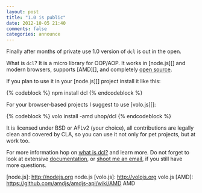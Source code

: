 ```yaml
---
layout: post
title: "1.0 is public"
date: 2012-10-05 21:40
comments: false
categories: announce
---
```


Finally after months of private use 1.0 version of `dcl` is out
in the open.

What is `dcl`? It is a micro library for OOP/AOP. It works in
[node.js][] and modern browsers, supports [AMD][], and completely
[open source](http://github.com/uhop/dcl).

<!-- More -->

If you plan to use it in your [node.js][] project install it
like this:

{% codeblock %}
npm install dcl
{% endcodeblock %}

For your browser-based projects I suggest to use [volo.js][]:

{% codeblock %}
volo install -amd uhop/dcl
{% endcodeblock %}

It is licensed under BSD or AFLv2 (your choice), all contributions
are legally clean and covered by CLA, so you can use it not only
for pet projects, but at work too.

For more information hop on [what is dcl?](/about) and learn more.
Do not forget to look at extensive [documentation](/1.x/docs), or
[shoot me an email](mailto:eugene@dcljs.org), if you still have
more questions.

[node.js]:  http://nodejs.org   node.js
[volo.js]:  http://volojs.org   volo.js
[AMD]:      https://github.com/amdjs/amdjs-api/wiki/AMD   AMD